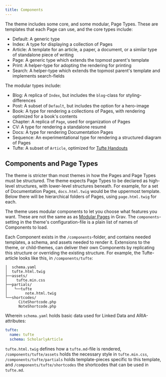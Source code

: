 ```yaml
---
title: Components
---
```


The theme includes some core, and some modular, Page Types. These are templates that each Page can use, and the core types include:

- Default: A generic type
- Index: A type for displaying a collection of Pages
- Article: A template for an article, a paper, a document, or a similar type of standalone piece of writing
- Page: A generic type which extends the topmost parent's template
- Print: A helper-type for adopting the rendering for printing
- Search: A helper-type which extends the topmost parent's template and implements search-fields

The modular types include:

- Blog: A replica of `Index`, but includes the `blog`-class for styling-differences
- Post: A subset of `Default`, but includes the option for a hero-image
- Book: A type for rendering a collections of Pages, with rendering optimized for a book's contents
- Chapter: A replica of `Page`, used for organization of Pages
- CV: A type for rendering a standalone resumé
- Docs: A type for rendering Documentation Pages
- Sequence: An experimentational type for rendering a structured diagram of Pages
- Tufte: A subset of `Article`, optimized for [Tufte Handouts](https://edwardtufte.github.io/tufte-css/)

## Components and Page Types

The theme is stricter than most themes in how the Pages and Page Types must be structured. The theme expects Page Types to be declared as high-level structures, with lower-level structures beneath. For example, for a set of Documentation Pages, `docs.html.twig` would be the uppermost template. Below there will be hierarchical folders of Pages, using `page.html.twig` for each.

The theme uses modular components to let you choose what features you want. These are not the same as as [Modular Pages](https://learn.getgrav.org/16/content/modular) in Grav. The `components`-setting in the theme's configuration-file is a plain list of names of Components to load.

Each Component exists in the `/components`-folder, and contains needed templates, a schema, and assets needed to render it. Extensions to the theme, or child-themes, can deliver their own Components by replicating this structure or overriding the existing structure. For example, the Tufte-article looks like this, in `/components/tufte`:

```
│  schema.yaml
│  tufte.html.twig
├──assets/
│    tufte.min.css
├──partials/
│   └──tufte
│        note.html.twig
└──shortcodes/
      CiteShortcode.php
      NoteShortcode.php
```

Wherein `schema.yaml` holds basic data used for Linked Data and ARIA-attributes:

```yaml
tufte:
  name: tufte
  schema: ScholarlyArticle
```

`tufte.html.twig` defines how a `tufte.md`-file is rendered, `/components/tufte/assets` holds the necessary style in `tufte.min.css`, `/components/tufte/partials` holds template-pieces specific to this template, and `/components/tufte/shortcodes` the shortcodes that can be used in `tufte.md`.
